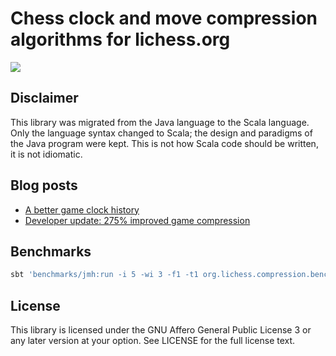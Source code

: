 # Chess clock and move compression algorithms for lichess.org

[![](https://jitpack.io/v/lichess-org/compression.svg)](https://jitpack.io/#lichess-org/compression)

## Disclaimer

This library was migrated from the Java language to the Scala language.
Only the language syntax changed to Scala; the design and paradigms of the Java program were kept.
This is not how Scala code should be written, it is not idiomatic.

## Blog posts

- [A better game clock history](https://lichess.org/blog/WOEVrjAAALNI-fWS/a-better-game-clock-history)
- [Developer update: 275% improved game compression](https://lichess.org/blog/Wqa7GiAAAOIpBLoY/developer-update-275-improved-game-compression)

## Benchmarks

```bash
sbt 'benchmarks/jmh:run -i 5 -wi 3 -f1 -t1 org.lichess.compression.benchmark.*'
```

## License

This library is licensed under the GNU Affero General Public License 3 or
any later version at your option. See LICENSE for the full license text.
